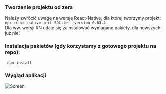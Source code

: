 ### Tworzenie projektu od zera
Należy zwrócić uwagę na wersję React-Native, dla której tworzymy projekt:  
```npx react-native init SQLite --version 0.63.4```  
Dla ww. wersji RN udaje się zainstalować wymagane pakiety, dla nowszych już nie!  

### Instalacja pakietów (gdy korzystamy z gotowego projektu na repo):  
``` npm install```  

### Wygląd aplikacji  
![Screen](Screen.png)  
